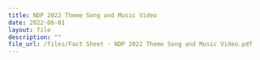 ```yaml
---
title: NDP 2022 Theme Song and Music Video
date: 2022-06-01
layout: file
description: ""
file_url: /files/Fact Sheet - NDP 2022 Theme Song and Music Video.pdf
---
```

